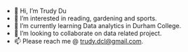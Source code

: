 - 👋 Hi, I’m Trudy Du
- 👀 I’m interested in reading, gardening and sports.
- 🌱 I’m currently learning Data analytics in Durham College.
- 💞️ I’m looking to collaborate on data related project.
- 📫 Please reach me @ trudy.dcl@gmail.com.

<!---
Trudy-Du/Trudy-Du is a ✨ special ✨ repository because its `README.md` (this file) appears on your GitHub profile.
You can click the Preview link to take a look at your changes.
--->

